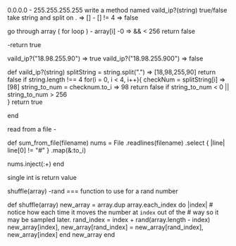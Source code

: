 0.0.0.0 - 255.255.255.255
write a method named vaild_ip?(string)
true/false
take string and split on . => []
    - [] != 4 => false

go through array ( for loop )
    - array[i]
        -0  => && < 256 return false

-return true


vaild_ip?("18.98.255.90") => true
vaild_ip?("18.98.255.900") => false



def vaild_ip?(string)
    splitString = string.split(".")  => [18,98,255,90]
    return false if string.length !== 4
    for(i = 0, i < 4, i++){
        checkNum = splitString[i] => [98]
        string_to_num = checknum.to_i => 98
        return false if string_to_num < 0 || string_to_num > 256  
    }
    return true

end


read from a file 
    -


def sum_from_file(filename)
  nums = File
    .readlines(filename)
    .select { |line| line[0] != "#" }
    .map(&:to_i)

  nums.inject(:+)
end


single int is return value


shuffle(array)
-rand === function to use for a rand number

def shuffle(array)
  new_array = array.dup
  array.each_index do |index|
    # notice how each time it moves the number at `index` out of the
    # way so it may be sampled later.
    rand_index = index + rand(array.length - index)
    new_array[index], new_array[rand_index] =
      new_array[rand_index], new_array[index]
  end
  new_array
end